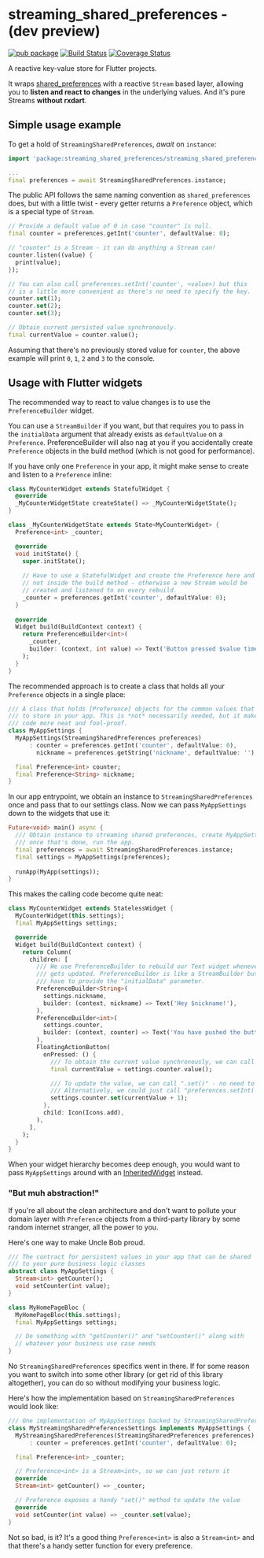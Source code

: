 # streaming_shared_preferences - (dev preview)

[![pub package](https://img.shields.io/pub/v/streaming_shared_preferences.svg)](https://pub.dartlang.org/packages/streaming_shared_preferences)
 [![Build Status](https://travis-ci.org/roughike/streaming_shared_preferences.svg?branch=master)](https://travis-ci.org/roughike/streaming_shared_preferences) 
 [![Coverage Status](https://coveralls.io/repos/github/roughike/streaming_shared_preferences/badge.svg)](https://coveralls.io/github/roughike/flutter_facebook_login)

A reactive key-value store for Flutter projects.

It wraps [shared_preferences](https://pub.dartlang.org/packages/shared_preferences) with a reactive `Stream` based layer, allowing you to **listen and react to changes** in the underlying values. And it's pure Streams **without rxdart**.

## Simple usage example

To get a hold of `StreamingSharedPreferences`, _await_ on `instance`:

```dart
import 'package:streaming_shared_preferences/streaming_shared_preferences.dart';

...
final preferences = await StreamingSharedPreferences.instance;
```

The public API follows the same naming convention as `shared_preferences` does, but with a little
twist - every getter returns a `Preference` object, which is a special type of `Stream`.

```dart
// Provide a default value of 0 in case "counter" is null.
final counter = preferences.getInt('counter', defaultValue: 0);

// "counter" is a Stream - it can do anything a Stream can!
counter.listen((value) {
  print(value);
});

// You can also call preferences.setInt('counter', <value>) but this
// is a little more convenient as there's no need to specify the key.
counter.set(1);
counter.set(2);
counter.set(3);

// Obtain current persisted value synchronously.
final currentValue = counter.value();
```

Assuming that there's no previously stored value for `counter`, the above example will print `0`,
`1`, `2` and `3` to the console.

## Usage with Flutter widgets

The recommended way to react to value changes is to use the `PreferenceBuilder` widget.

You can use a `StreamBuilder` if you want, but that requires you to pass in the `initialData` argument that already exists as `defaultValue` on a `Preference`.
PreferenceBuilder will also nag at you if you accidentally create `Preference` objects in the build method (which is not good for performance).

If you have only one `Preference` in your app, it might make sense to create and listen to a `Preference` inline:

```dart
class MyCounterWidget extends StatefulWidget {
  @override
  _MyCounterWidgetState createState() => _MyCounterWidgetState();
}

class _MyCounterWidgetState extends State<MyCounterWidget> {
  Preference<int> _counter;

  @override
  void initState() {
    super.initState();
    
    // Have to use a StatefulWidget and create the Preference here and
    // not inside the build method - otherwise a new Stream would be 
    // created and listened to on every rebuild.
    _counter = preferences.getInt('counter', defaultValue: 0);
  }
  
  @override
  Widget build(BuildContext context) {
    return PreferenceBuilder<int>(
      _counter,
      builder: (context, int value) => Text('Button pressed $value times!'),
    );
  }
}
```

The recommended approach is to create a class that holds all your `Preference` objects in a single place:

```dart
/// A class that holds [Preference] objects for the common values that you want
/// to store in your app. This is *not* necessarily needed, but it makes your
/// code more neat and fool-proof.
class MyAppSettings {
  MyAppSettings(StreamingSharedPreferences preferences)
      : counter = preferences.getInt('counter', defaultValue: 0),
        nickname = preferences.getString('nickname', defaultValue: '');

  final Preference<int> counter;
  final Preference<String> nickname;
}
```

In our app entrypoint, we obtain an instance to `StreamingSharedPreferences` once and pass that to our settings class.
Now we can pass `MyAppSettings` down to the widgets that use it:

```dart
Future<void> main() async {
  /// Obtain instance to streaming shared preferences, create MyAppSettings, and
  /// once that's done, run the app.
  final preferences = await StreamingSharedPreferences.instance;
  final settings = MyAppSettings(preferences);
  
  runApp(MyApp(settings));
}
```

This makes the calling code become quite neat:

```dart
class MyCounterWidget extends StatelessWidget {
  MyCounterWidget(this.settings);
  final MyAppSettings settings;

  @override
  Widget build(BuildContext context) {
    return Column(
      children: [
        /// We use PreferenceBuilder to rebuild our Text widget whenever "nickname"
        /// gets updated. PreferenceBuilder is like a StreamBuilder but we don't 
        /// have to provide the "initialData" parameter.
        PreferenceBuilder<String>(
          settings.nickname,
          builder: (context, nickname) => Text('Hey $nickname!'),
        ),
        PreferenceBuilder<int>(
          settings.counter,
          builder: (context, counter) => Text('You have pushed the button $counter times!'),
        ),
        FloatingActionButton(
          onPressed: () {
            /// To obtain the current value synchronously, we can call ".value()".
            final currentValue = settings.counter.value();

            /// To update the value, we can call ".set()" - no need to provide a key!
            /// Alternatively, we could just call "preferences.setInt('counter', currentValue + 1)".
            settings.counter.set(currentValue + 1);
          },
          child: Icon(Icons.add),
        ),
      ],
    );
  }
}
```

When your widget hierarchy becomes deep enough, you would want to pass `MyAppSettings` around with an [InheritedWidget](https://docs.flutter.io/flutter/widgets/InheritedWidget-class.html) instead.

### "But muh abstraction!"

If you're all about the clean architecture and don't want to pollute your domain layer with `Preference` objects from a third-party library by some random internet stranger, all the power to you.

Here's one way to make Uncle Bob proud.

```dart
/// The contract for persistent values in your app that can be shared
/// to your pure business logic classes
abstract class MyAppSettings {
  Stream<int> getCounter();
  void setCounter(int value);
}

class MyHomePageBloc {
  MyHomePageBloc(this.settings);
  final MyAppSettings settings;

  // Do something with "getCounter()" and "setCounter()" along with 
  // whatever your business use case needs
}
```

No `StreamingSharedPreferences` specifics went in there.
If for some reason you want to switch into some other library (or get rid of this library altogether), you can do so without modifying your business logic.

Here's how the implementation based on `StreamingSharedPreferences` would look like:

```dart
/// One implementation of MyAppSettings backed by StreamingSharedPreferences
class MyStreamingSharedPreferencesSettings implements MyAppSettings {
  MyStreamingSharedPreferences(StreamingSharedPreferences preferences)
      : counter = preferences.getInt('counter', defaultValue: 0);

  final Preference<int> _counter;

  // Preference<int> is a Stream<int>, so we can just return it
  @override
  Stream<int> getCounter() => _counter;

  // Preference exposes a handy "set()" method to update the value
  @override
  void setCounter(int value) => _counter.set(value);
}
```

Not so bad, is it?
It's a good thing `Preference<int>` is also a `Stream<int>` and that there's a handy setter function for every preference.

